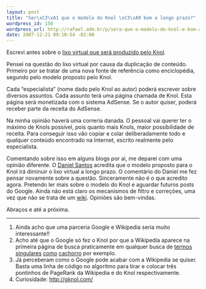 ```yaml
--- 
layout: post
title: "Ser\xC3\xA1 que o modelo do Knol \xC3\xA9 bom a longo prazo?"
wordpress_id: 150
wordpress_url: http://rafael.adm.br/p/sera-que-o-modelo-do-knol-e-bom-a-longo-prazo/
date: 2007-12-21 09:10:54 -02:00
---
```

Escrevi antes sobre o <a href="http://rafael.adm.br/p/knol-um-passo-do-google-contra-a-sustentabilidade/">lixo virtual que será produzido pelo Knol</a>.

Pensei na questão do lixo virtual por causa da duplicação de conteúdo. Primeiro por se tratar de uma nova fonte de referência como enciclopédia, segundo pelo modelo proposto pelo Knol.

Cada “especialista” (nome dado pelo Knol ao autor) poderá escrever sobre diversos assuntos. Cada assunto terá uma página chamada de Knol. Esta página será monetizada com o sistema AdSense. Se o autor quiser, poderá receber parte da receita do AdSense.

Na minha opinião haverá uma correria danada. O pessoal vai querer ter o máximo de Knols possível, pois quanto mais Knols, maior possibilidade de receita. Para conseguir isso vão copiar e colar deliberadamente todo e qualquer conteúdo encontrado na Internet, escrito realmente pelo especialista.

Comentando sobre isso em alguns blogs por ai, me deparei com uma opinião diferente. O <a href="http://danielsantos.org/arquivos/2007/12/17/knol-o-concorrente-google-da-wikipedia">Daniel Santos</a> acredita que o modelo proposto para o Knol irá diminuir o lixo virtual a longo prazo. O comentário do Daniel me fez pensar novamente sobre a questão.
Sinceramente não é o que acredito agora. Pretendo ler mais sobre o modelo do Knol e aguardar futuros posts do Google. Ainda não está claro os mecanismos de filtro e correções, uma vez que não se trata de um <a href="http://en.wikipedia.org/wiki/Wiki">wiki</a>.
Opiniões são bem-vindas.

Abraços e até a próxima.

***
<ol>
	<li>Ainda acho que uma parceria Google e Wikipedia seria muito interessante!!</li>
	<li>Acho até que o Google só fez o Knol por que a Wikipedia aparece na primeira página de busca praticamente em qualquer busca de <a href="http://www.google.com/search?q=termos">termos</a> <a href="http://www.google.com/search?hl=pt&q=singular">singulares</a> <a href="http://www.google.com/search?q=como">como</a> <a href="http://www.google.com/search?q=cachorro">cachorro</a> por exemplo.</li>
	<li>Já perceberam como o Google pode acabar com a Wikipedia se quiser. Basta uma linha de código no algoritmo para tirar e colocar três pontinhos de PageRank da Wikipedia e do Knol respectivamente.</li>
	<li>Curiosidade: <a href="http://gknol.com/">http://gknol.com/</a></li>
</ol>
